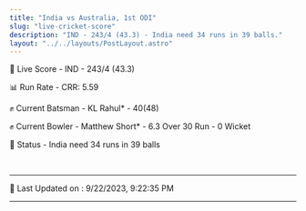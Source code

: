```yaml
---
title: "India vs Australia, 1st ODI"
slug: "live-cricket-score"
description: "IND - 243/4 (43.3) - India need 34 runs in 39 balls."
layout: "../../layouts/PostLayout.astro"
---
```


🔴 Live Score - IND - 243/4 (43.3)  

📊 Run Rate - CRR: 5.59  

✊ Current Batsman - KL Rahul* - 40(48)  

✊ Current Bowler - Matthew Short* - 6.3 Over 30 Run - 0 Wicket  

📑 Status - India need 34 runs in 39 balls

<br />

***

📝 Last Updated on : 9/22/2023, 9:22:35 PM

***


